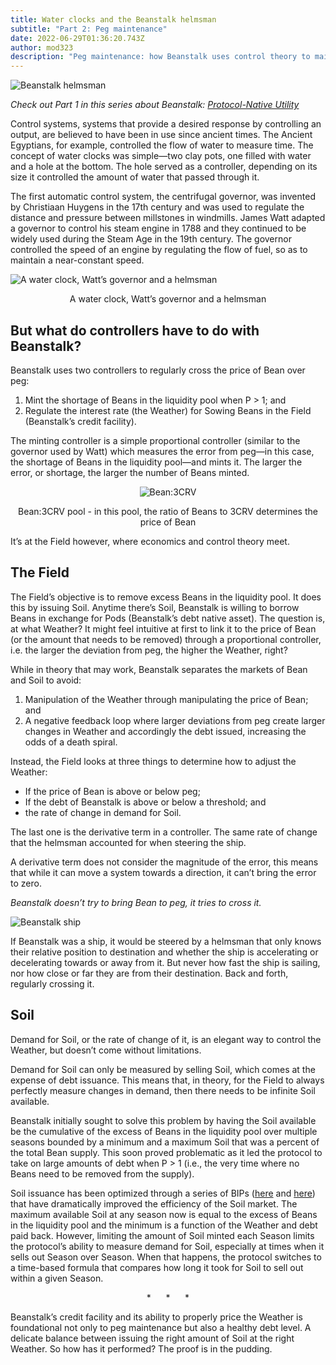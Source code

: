 ```yaml
---
title: Water clocks and the Beanstalk helmsman
subtitle: "Part 2: Peg maintenance"
date: 2022-06-29T01:36:20.743Z
author: mod323
description: "Peg maintenance: how Beanstalk uses control theory to maintain peg."
---
```

![Beanstalk helmsman](/assets/uploads/beanstalk-helmsman.jpg)

*Check out Part 1 in this series about Beanstalk: [Protocol-Native Utility](https://bean.money/blog/bank-runs-airplanes-and-beanstalk)*

Control systems, systems that provide a desired response by controlling an output, are believed to have been in use since ancient times. The Ancient Egyptians, for example, controlled the flow of water to measure time. The concept of water clocks was simple—two clay pots, one filled with water and a hole at the bottom. The hole served as a controller, depending on its size it controlled the amount of water that passed through it.

The first automatic control system, the centrifugal governor, was invented by Christiaan Huygens in the 17th century and was used to regulate the distance and pressure between millstones in windmills. James Watt adapted a governor to control his steam engine in 1788 and they continued to be widely used during the Steam Age in the 19th century. The governor controlled the speed of an engine by regulating the flow of fuel, so as to maintain a near-constant speed.

![A water clock, Watt’s governor and a helmsman](/assets/uploads/a-water-clock-watt’s-governor-and-a-helmsman.png "A water clock, Watt’s governor and a helmsman")

 <p style="text-align: center;"> A water clock, Watt’s governor and a helmsman</p>

## But what do controllers have to do with Beanstalk? 

Beanstalk uses two controllers to regularly cross the price of Bean over peg: 

1. Mint the shortage of Beans in the liquidity pool when P > 1; and
2. Regulate the interest rate (the Weather) for Sowing Beans in the Field (Beanstalk’s credit facility).

The minting controller is a simple proportional controller (similar to the governor used by Watt) which measures the error from peg—in this case, the shortage of Beans in the liquidity pool—and mints it. The larger the error, or shortage, the larger the number of Beans minted.

<figure>
<p align="center">
  <img 
    src="/assets/uploads/bean-3crv-pool.png" 
    alt="Bean:3CRV"
  />
</p>
</figure>
<p style="text-align: center;">Bean:3CRV pool - in this pool, the ratio of Beans to 3CRV determines the price of Bean</p>

It’s at the Field however, where economics and control theory meet.

## The Field

The Field’s objective is to remove excess Beans in the liquidity pool. It does this by issuing Soil. Anytime there’s Soil, Beanstalk is willing to borrow Beans in exchange for Pods (Beanstalk’s debt native asset). The question is, at what Weather? It might feel intuitive at first to link it to the price of Bean (or the amount that needs to be removed) through a proportional controller, i.e. the larger the deviation from peg, the higher the Weather, right? 

While in theory that may work, Beanstalk separates the markets of Bean and Soil to avoid:

1. Manipulation of the Weather through manipulating the price of Bean; and
2. A negative feedback loop where larger deviations from peg create larger changes in Weather and accordingly the debt issued, increasing the odds of a death spiral.

Instead, the Field looks at three things to determine how to adjust the Weather:

* If the price of Bean is above or below peg;
* If the debt of Beanstalk is above or below a threshold; and
* the rate of change in demand for Soil.

The last one is the derivative term in a controller. The same rate of change that the helmsman accounted for when steering the ship. 

A derivative term does not consider the magnitude of the error, this means that while it can move a system towards a direction, it can’t bring the error to zero. 

*Beanstalk doesn’t try to bring Bean to peg, it tries to cross it.*

![Beanstalk ship](/assets/uploads/beanstalk-ship.png)

If Beanstalk was a ship, it would be steered by a helmsman that only knows their relative position to destination and whether the ship is accelerating or decelerating towards or away from it. But never how fast the ship is sailing, nor how close or far they are from their destination. Back and forth, regularly crossing it. 

## Soil

Demand for Soil, or the rate of change of it, is an elegant way to control the Weather, but doesn’t come without limitations. 

Demand for Soil can only be measured by selling Soil, which comes at the expense of debt issuance. This means that, in theory, for the Field to always perfectly measure changes in demand, then there needs to be infinite Soil available. 

Beanstalk initially sought to solve this problem by having the Soil available be the cumulative of the excess of Beans in the liquidity pool over multiple seasons bounded by a minimum and a maximum Soil that was a percent of the total Bean supply. This soon proved problematic as it led the protocol to take on large amounts of debt when P > 1 (i.e., the very time where no Beans need to be removed from the supply).

Soil issuance has been optimized through a series of BIPs ([here](https://github.com/BeanstalkFarms/Beanstalk/blob/master/bips/bip-6.md) and [here](https://github.com/BeanstalkFarms/Beanstalk/blob/master/bips/bip-9.md)) that have dramatically improved the efficiency of the Soil market. The maximum available Soil at any season now is equal to the excess of Beans in the liquidity pool and the minimum is a function of the Weather and debt paid back. However, limiting the amount of Soil minted each Season limits the protocol’s ability to measure demand for Soil, especially at times when it sells out Season over Season. When that happens, the protocol switches to a time-based formula that compares how long it took for Soil to sell out within a given Season.

<p style="text-align: center;"> *      *      * </p>

Beanstalk’s credit facility and its ability to properly price the Weather is foundational not only to peg maintenance but also a healthy debt level. A delicate balance between issuing the right amount of Soil at the right Weather. So how has it performed? The proof is in the pudding.